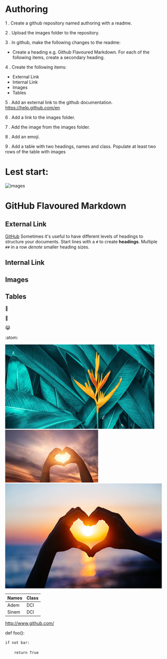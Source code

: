 # Authoring


1 . Create a github repository named authoring with a readme.

2 . Upload the images folder to the repository.

3 . In github, make the following changes to the readme:

* Create a heading e.g. Github Flavoured Markdown. For each of the following items, create a secondary heading.

4 . Create the following items:

* External Link
* Internal Link
* Images
* Tables

5 . Add an external link to the github documentation. https://help.github.com/en

6 . Add a link to the images folder.

7 . Add the image from the images folder.

8 . Add an emoji.

9 . Add a table with two headings, names and class. Populate at least two rows of the table with images

# Lest start:

![images](https://images.unsplash.com/photo-1507842217343-583bb7270b66?ixlib=rb-1.2.1&ixid=MnwxMjA3fDB8MHxwaG90by1wYWdlfHx8fGVufDB8fHx8&auto=format&fit=crop&w=1153&q=80)

# GitHub Flavoured Markdown
## External Link
[GitHub](https://help.github.com/en)
Sometimes it's useful to have different levels of headings to structure your documents. Start lines with a `#` to create **headings**. Multiple `##` in a row *denote* smaller heading sizes.

## Internal Link
## Images
## Tables

:jack_o_lantern:

:japanese_ogre:

:joy_cat:

:atom:

![image1](images/04-nature_721703848.jpg)
![image2](images/images.jpeg)
![image3](images/istockphoto-636379014-612x612.jpg)


| Names | Class | 
| ------| ----- |
| Adem  | DCI   |
| Sinem  | DCI  |


http://www.github.com/


def foo():

    if not bar:

        return True

